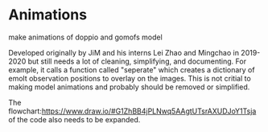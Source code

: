 # Animations
make animations of doppio and gomofs model 

Developed originally by JiM and his interns Lei Zhao and Mingchao in 2019-2020 but still needs a lot of cleaning, simplifying, and documenting.  For example, it calls a function called "seperate" which creates a dictionary of emolt observation positions to overlay on the images.  This is not critial to making model animations and probably should be removed or simplified.

The flowchart:https://www.draw.io/#G1ZhBB4jPLNwq5AAgtUTsrAXUDJoY1Tsja of the code also needs to be expanded.
